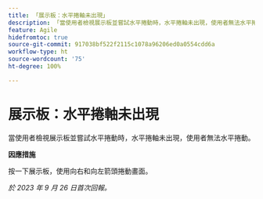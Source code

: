 ```yaml
---
title: 「展示板：水平捲軸未出現」
description: 「當使用者檢視展示板並嘗試水平捲動時，水平捲軸未出現，使用者無法水平捲動。」
feature: Agile
hidefromtoc: true
source-git-commit: 917038bf522f2115c1078a96206ed0a0554cdd6a
workflow-type: ht
source-wordcount: '75'
ht-degree: 100%

---
```



# 展示板：水平捲軸未出現

<!--Reopened Sept 26, 2023-->

當使用者檢視展示板並嘗試水平捲動時，水平捲軸未出現，使用者無法水平捲動。

**因應措施**

按一下展示板，使用向右和向左箭頭捲動畫面。

_於 2023 年 9 月 26 日首次回報。_

